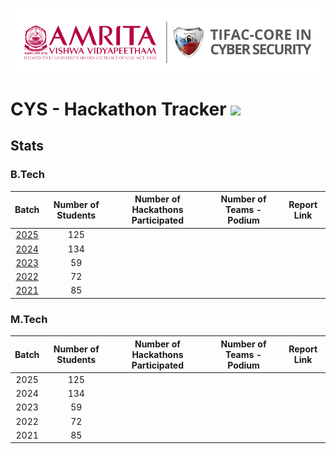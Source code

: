 <p align="center">
  <img src="https://raw.githubusercontent.com/Amrita-TIFAC-Cyber/CYS-RAM/refs/heads/main/Assets/AVV_TIFAC-CORE_in_Cyber_Security.png" alt ="AMRITA-TIFAC-CYBER" width="880" />
</p>


# CYS - Hackathon Tracker ![](https://img.shields.io/badge/-Live-brightgreen)

## Stats

### B.Tech
|         Batch         | Number of Students | Number of Hackathons Participated | Number of Teams - Podium |     Report Link     |
|:---------------------:|:------------------:|:---------------------------------:|:------------------------:|:-------------------:|
|  [2025](BTech/2025)   |         125        | 
|  [2024](BTech/2024)   |         134        |
|  [2023](BTech/2023)   |         59         | 
|  [2022](BTech/2022)   |         72         |
|  [2021](BTech/2021)   |         85         |

### M.Tech
|   Batch  | Number of Students | Number of Hackathons Participated | Number of Teams - Podium |     Report Link     |
|:--------:|:------------------:|:---------------------------------:|:------------------------:|:-------------------:|
|   2025   |         125        | 
|   2024   |         134        |
|   2023   |         59         | 
|   2022   |         72         |
|   2021   |         85         |
